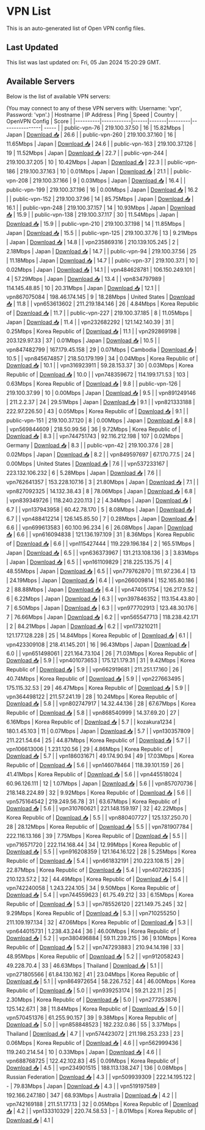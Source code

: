 # VPN List

This is an auto-generated list of Open VPN config files.

## Last Updated

This list was last updated on: Fri, 05 Jan 2024 15:20:29 GMT.

## Available Servers

Below is the list of available VPN servers:

(You may connect to any of these VPN servers with: Username: 'vpn', Password: 'vpn'.)
| Hostname | IP Address | Ping | Speed | Country | OpenVPN Config | Score |
|----------|------------|------|-------|---------|----------------| ----- |
| public-vpn-76 | 219.100.37.50 | 16 | 15.82Mbps | Japan | [Download 📥](./configs/server_0_JP.ovpn) | 26.6 |
| public-vpn-260 | 219.100.37.160 | 16 | 11.65Mbps | Japan | [Download 📥](./configs/server_1_JP.ovpn) | 24.6 |
| public-vpn-163 | 219.100.37.126 | 19 | 11.52Mbps | Japan | [Download 📥](./configs/server_2_JP.ovpn) | 22.7 |
| public-vpn-244 | 219.100.37.205 | 10 | 10.42Mbps | Japan | [Download 📥](./configs/server_3_JP.ovpn) | 22.3 |
| public-vpn-186 | 219.100.37.163 | 10 | 0.01Mbps | Japan | [Download 📥](./configs/server_4_JP.ovpn) | 21.1 |
| public-vpn-208 | 219.100.37.166 | 9 | 0.03Mbps | Japan | [Download 📥](./configs/server_5_JP.ovpn) | 16.4 |
| public-vpn-199 | 219.100.37.196 | 16 | 0.00Mbps | Japan | [Download 📥](./configs/server_6_JP.ovpn) | 16.2 |
| public-vpn-152 | 219.100.37.96 | 14 | 85.75Mbps | Japan | [Download 📥](./configs/server_7_JP.ovpn) | 16.1 |
| public-vpn-248 | 219.100.37.157 | 14 | 10.93Mbps | Japan | [Download 📥](./configs/server_8_JP.ovpn) | 15.9 |
| public-vpn-138 | 219.100.37.117 | 30 | 11.54Mbps | Japan | [Download 📥](./configs/server_9_JP.ovpn) | 15.9 |
| public-vpn-210 | 219.100.37.198 | 14 | 11.85Mbps | Japan | [Download 📥](./configs/server_10_JP.ovpn) | 15.5 |
| public-vpn-125 | 219.100.37.76 | 13 | 9.21Mbps | Japan | [Download 📥](./configs/server_11_JP.ovpn) | 14.8 |
| vpn235869316 | 210.139.105.245 | 2 | 2.18Mbps | Japan | [Download 📥](./configs/server_12_JP.ovpn) | 14.7 |
| public-vpn-94 | 219.100.37.56 | 25 | 11.18Mbps | Japan | [Download 📥](./configs/server_13_JP.ovpn) | 14.7 |
| public-vpn-37 | 219.100.37.1 | 10 | 0.02Mbps | Japan | [Download 📥](./configs/server_14_JP.ovpn) | 14.1 |
| vpn484628781 | 106.150.249.101 | 4 | 57.29Mbps | Japan | [Download 📥](./configs/server_15_JP.ovpn) | 13.4 |
| vpn834797989 | 114.145.48.85 | 10 | 20.31Mbps | Japan | [Download 📥](./configs/server_16_JP.ovpn) | 12.1 |
| vpn867075084 | 198.46.174.145 | 9 | 18.28Mbps | United States | [Download 📥](./configs/server_17_US.ovpn) | 11.8 |
| vpn653613602 | 211.219.184.146 | 26 | 4.84Mbps | Korea Republic of | [Download 📥](./configs/server_18_KR.ovpn) | 11.7 |
| public-vpn-227 | 219.100.37.185 | 8 | 11.05Mbps | Japan | [Download 📥](./configs/server_19_JP.ovpn) | 11.4 |
| vpn232682292 | 121.142.140.39 | 31 | 0.25Mbps | Korea Republic of | [Download 📥](./configs/server_20_KR.ovpn) | 11.1 |
| vpn292869198 | 203.129.97.33 | 37 | 0.01Mbps | Japan | [Download 📥](./configs/server_21_JP.ovpn) | 10.5 |
| vpn847482799 | 167.179.45.158 | 29 | 0.07Mbps | Cambodia | [Download 📥](./configs/server_22_KH.ovpn) | 10.5 |
| vpn845674857 | 218.50.179.199 | 34 | 0.04Mbps | Korea Republic of | [Download 📥](./configs/server_23_KR.ovpn) | 10.1 |
| vpn316923911 | 59.28.153.37 | 30 | 0.03Mbps | Korea Republic of | [Download 📥](./configs/server_24_KR.ovpn) | 10.0 |
| vpn748359672 | 114.199.171.53 | 103 | 0.63Mbps | Korea Republic of | [Download 📥](./configs/server_25_KR.ovpn) | 9.8 |
| public-vpn-126 | 219.100.37.99 | 10 | 0.00Mbps | Japan | [Download 📥](./configs/server_26_JP.ovpn) | 9.5 |
| vpn891249146 | 211.2.2.37 | 24 | 29.51Mbps | Japan | [Download 📥](./configs/server_27_JP.ovpn) | 9.1 |
| vpn821333188 | 222.97.226.50 | 43 | 0.05Mbps | Korea Republic of | [Download 📥](./configs/server_28_KR.ovpn) | 9.1 |
| public-vpn-151 | 219.100.37.120 | 8 | 0.00Mbps | Japan | [Download 📥](./configs/server_29_JP.ovpn) | 8.8 |
| vpn569844609 | 218.50.99.56 | 36 | 9.72Mbps | Korea Republic of | [Download 📥](./configs/server_30_KR.ovpn) | 8.3 |
| vpn744751743 | 92.116.212.198 | 107 | 0.02Mbps | Germany | [Download 📥](./configs/server_31_DE.ovpn) | 8.3 |
| public-vpn-42 | 219.100.37.6 | 28 | 0.02Mbps | Japan | [Download 📥](./configs/server_32_JP.ovpn) | 8.2 |
| vpn849597697 | 67.170.77.5 | 24 | 0.00Mbps | United States | [Download 📥](./configs/server_33_US.ovpn) | 7.6 |
| vpn537233167 | 223.132.106.232 | 6 | 5.28Mbps | Japan | [Download 📥](./configs/server_34_JP.ovpn) | 7.6 |
| vpn762641357 | 153.228.107.16 | 3 | 21.80Mbps | Japan | [Download 📥](./configs/server_35_JP.ovpn) | 7.1 |
| vpn827092325 | 14.132.38.43 | 8 | 78.06Mbps | Japan | [Download 📥](./configs/server_36_JP.ovpn) | 6.8 |
| vpn839349726 | 118.240.220.113 | 2 | 4.34Mbps | Japan | [Download 📥](./configs/server_37_JP.ovpn) | 6.7 |
| vpn137943958 | 60.42.78.170 | 5 | 8.08Mbps | Japan | [Download 📥](./configs/server_38_JP.ovpn) | 6.7 |
| vpn488412214 | 126.145.85.50 | 7 | 0.28Mbps | Japan | [Download 📥](./configs/server_39_JP.ovpn) | 6.6 |
| vpn699613583 | 60.100.96.234 | 6 | 26.08Mbps | Japan | [Download 📥](./configs/server_40_JP.ovpn) | 6.6 |
| vpn616094838 | 121.136.197.109 | 31 | 8.36Mbps | Korea Republic of | [Download 📥](./configs/server_41_KR.ovpn) | 6.6 |
| vpn115427444 | 119.229.196.184 | 2 | 165.51Mbps | Japan | [Download 📥](./configs/server_42_JP.ovpn) | 6.5 |
| vpn636373967 | 131.213.108.136 | 3 | 3.83Mbps | Japan | [Download 📥](./configs/server_43_JP.ovpn) | 6.5 |
| vpn161109829 | 218.225.135.75 | 4 | 48.55Mbps | Japan | [Download 📥](./configs/server_44_JP.ovpn) | 6.5 |
| vpn779762870 | 111.97.236.4 | 13 | 24.19Mbps | Japan | [Download 📥](./configs/server_45_JP.ovpn) | 6.4 |
| vpn266009814 | 152.165.80.186 | 2 | 88.88Mbps | Japan | [Download 📥](./configs/server_46_JP.ovpn) | 6.4 |
| vpn474051754 | 126.217.9.52 | 6 | 6.22Mbps | Japan | [Download 📥](./configs/server_47_JP.ovpn) | 6.3 |
| vpn397846352 | 113.154.43.80 | 7 | 6.50Mbps | Japan | [Download 📥](./configs/server_48_JP.ovpn) | 6.3 |
| vpn977702913 | 123.48.30.176 | 7 | 76.66Mbps | Japan | [Download 📥](./configs/server_49_JP.ovpn) | 6.2 |
| vpn565547713 | 118.238.42.171 | 2 | 84.21Mbps | Japan | [Download 📥](./configs/server_50_JP.ovpn) | 6.2 |
| vpn173210211 | 121.177.128.228 | 25 | 14.84Mbps | Korea Republic of | [Download 📥](./configs/server_51_KR.ovpn) | 6.1 |
| vpn423309108 | 218.41.145.201 | 16 | 96.43Mbps | Japan | [Download 📥](./configs/server_52_JP.ovpn) | 6.0 |
| vpn651498061 | 221.164.73.104 | 26 | 71.03Mbps | Korea Republic of | [Download 📥](./configs/server_53_KR.ovpn) | 5.9 |
| vpn401073653 | 175.121.179.31 | 31 | 9.42Mbps | Korea Republic of | [Download 📥](./configs/server_54_KR.ovpn) | 5.9 |
| vpn662919681 | 211.251.17.160 | 26 | 40.74Mbps | Korea Republic of | [Download 📥](./configs/server_55_KR.ovpn) | 5.9 |
| vpn227663495 | 175.115.32.53 | 29 | 46.47Mbps | Korea Republic of | [Download 📥](./configs/server_56_KR.ovpn) | 5.9 |
| vpn364498122 | 211.57.241.19 | 28 | 10.24Mbps | Korea Republic of | [Download 📥](./configs/server_57_KR.ovpn) | 5.8 |
| vpn802747917 | 14.32.44.136 | 28 | 67.67Mbps | Korea Republic of | [Download 📥](./configs/server_58_KR.ovpn) | 5.8 |
| vpn868540999 | 14.37.69.20 | 27 | 6.16Mbps | Korea Republic of | [Download 📥](./configs/server_59_KR.ovpn) | 5.7 |
| kozakura1234 | 180.1.45.103 | 11 | 0.07Mbps | Japan | [Download 📥](./configs/server_60_JP.ovpn) | 5.7 |
| vpn130357809 | 211.221.54.64 | 25 | 44.87Mbps | Korea Republic of | [Download 📥](./configs/server_61_KR.ovpn) | 5.7 |
| vpn106613006 | 1.231.120.56 | 29 | 4.86Mbps | Korea Republic of | [Download 📥](./configs/server_62_KR.ovpn) | 5.7 |
| vpn186031671 | 49.174.90.94 | 49 | 17.03Mbps | Korea Republic of | [Download 📥](./configs/server_63_KR.ovpn) | 5.6 |
| vpn146078464 | 118.39.101.159 | 26 | 41.41Mbps | Korea Republic of | [Download 📥](./configs/server_64_KR.ovpn) | 5.6 |
| vpn445518024 | 60.96.126.111 | 12 | 1.07Mbps | Japan | [Download 📥](./configs/server_65_JP.ovpn) | 5.6 |
| vpn857070736 | 218.148.224.89 | 32 | 9.92Mbps | Korea Republic of | [Download 📥](./configs/server_66_KR.ovpn) | 5.6 |
| vpn575164542 | 219.249.56.78 | 31 | 63.67Mbps | Korea Republic of | [Download 📥](./configs/server_67_KR.ovpn) | 5.6 |
| vpn310760621 | 221.148.159.197 | 32 | 42.22Mbps | Korea Republic of | [Download 📥](./configs/server_68_KR.ovpn) | 5.5 |
| vpn880407727 | 125.137.250.70 | 28 | 28.12Mbps | Korea Republic of | [Download 📥](./configs/server_69_KR.ovpn) | 5.5 |
| vpn781907784 | 222.116.13.166 | 39 | 7.75Mbps | Korea Republic of | [Download 📥](./configs/server_70_KR.ovpn) | 5.5 |
| vpn716571720 | 222.114.168.44 | 34 | 12.99Mbps | Korea Republic of | [Download 📥](./configs/server_71_KR.ovpn) | 5.5 |
| vpn916208359 | 121.164.16.122 | 28 | 5.25Mbps | Korea Republic of | [Download 📥](./configs/server_72_KR.ovpn) | 5.4 |
| vpn661832191 | 210.223.108.15 | 29 | 22.87Mbps | Korea Republic of | [Download 📥](./configs/server_73_KR.ovpn) | 5.4 |
| vpn407262335 | 210.123.57.2 | 32 | 44.49Mbps | Korea Republic of | [Download 📥](./configs/server_74_KR.ovpn) | 5.4 |
| vpn742240058 | 1.243.224.105 | 34 | 9.50Mbps | Korea Republic of | [Download 📥](./configs/server_75_KR.ovpn) | 5.4 |
| vpn744559623 | 61.75.49.212 | 33 | 6.15Mbps | Korea Republic of | [Download 📥](./configs/server_76_KR.ovpn) | 5.3 |
| vpn785526120 | 221.149.75.245 | 32 | 9.29Mbps | Korea Republic of | [Download 📥](./configs/server_77_KR.ovpn) | 5.3 |
| vpn710255250 | 211.109.197.134 | 32 | 47.06Mbps | Korea Republic of | [Download 📥](./configs/server_78_KR.ovpn) | 5.3 |
| vpn644015731 | 1.238.43.244 | 36 | 46.00Mbps | Korea Republic of | [Download 📥](./configs/server_79_KR.ovpn) | 5.2 |
| vpn380496884 | 59.11.239.215 | 36 | 9.10Mbps | Korea Republic of | [Download 📥](./configs/server_80_KR.ovpn) | 5.2 |
| vpn747293883 | 210.94.14.198 | 33 | 48.95Mbps | Korea Republic of | [Download 📥](./configs/server_81_KR.ovpn) | 5.2 |
| vpn912058243 | 49.228.70.4 | 33 | 46.63Mbps | Thailand | [Download 📥](./configs/server_82_TH.ovpn) | 5.1 |
| vpn271805566 | 61.84.130.162 | 41 | 23.04Mbps | Korea Republic of | [Download 📥](./configs/server_83_KR.ovpn) | 5.1 |
| vpn864972654 | 58.226.7.52 | 44 | 46.00Mbps | Korea Republic of | [Download 📥](./configs/server_84_KR.ovpn) | 5.0 |
| vpn939253174 | 59.21.22.11 | 25 | 2.30Mbps | Korea Republic of | [Download 📥](./configs/server_85_KR.ovpn) | 5.0 |
| vpn277253876 | 125.142.67.1 | 38 | 11.84Mbps | Korea Republic of | [Download 📥](./configs/server_86_KR.ovpn) | 5.0 |
| vpn570451376 | 61.255.90.157 | 39 | 9.38Mbps | Korea Republic of | [Download 📥](./configs/server_87_KR.ovpn) | 5.0 |
| vpn858848523 | 182.232.0.86 | 55 | 3.37Mbps | Thailand | [Download 📥](./configs/server_88_TH.ovpn) | 4.7 |
| vpn574423072 | 211.198.253.233 | 23 | 0.06Mbps | Korea Republic of | [Download 📥](./configs/server_89_KR.ovpn) | 4.6 |
| vpn562999436 | 119.240.214.54 | 10 | 0.33Mbps | Japan | [Download 📥](./configs/server_90_JP.ovpn) | 4.6 |
| vpn688768725 | 122.42.102.83 | 45 | 0.09Mbps | Korea Republic of | [Download 📥](./configs/server_91_KR.ovpn) | 4.5 |
| vpn234901515 | 188.113.138.247 | 136 | 0.08Mbps | Russian Federation | [Download 📥](./configs/server_92_RU.ovpn) | 4.3 |
| vpn509939309 | 222.14.195.122 | - | 79.83Mbps | Japan | [Download 📥](./configs/server_93_JP.ovpn) | 4.3 |
| vpn519197589 | 192.166.247.180 | 347 | 68.93Mbps | Australia | [Download 📥](./configs/server_94_AU.ovpn) | 4.2 |
| vpn742169188 | 211.51.177.13 | 32 | 0.05Mbps | Korea Republic of | [Download 📥](./configs/server_95_KR.ovpn) | 4.2 |
| vpn133310329 | 220.74.58.53 | - | 8.01Mbps | Korea Republic of | [Download 📥](./configs/server_96_KR.ovpn) | 4.1 |
